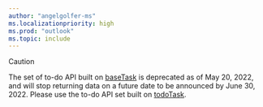 ```yaml
---
author: "angelgolfer-ms"
ms.localizationpriority: high
ms.prod: "outlook"
ms.topic: include
---
```


<!-- markdownlint-disable MD041-->
>[!CAUTION]
>The set of to-do API built on [baseTask](/graph/api/resources/basetask?view=graph-rest-beta&preserve-view=true) is deprecated as of May 20, 2022, and will stop returning data on a future date to be announced by June 30, 2022. Please use the to-do API set built on [todoTask](/graph/api/resources/todotask?view=graph-rest-beta&preserve-view=true). 